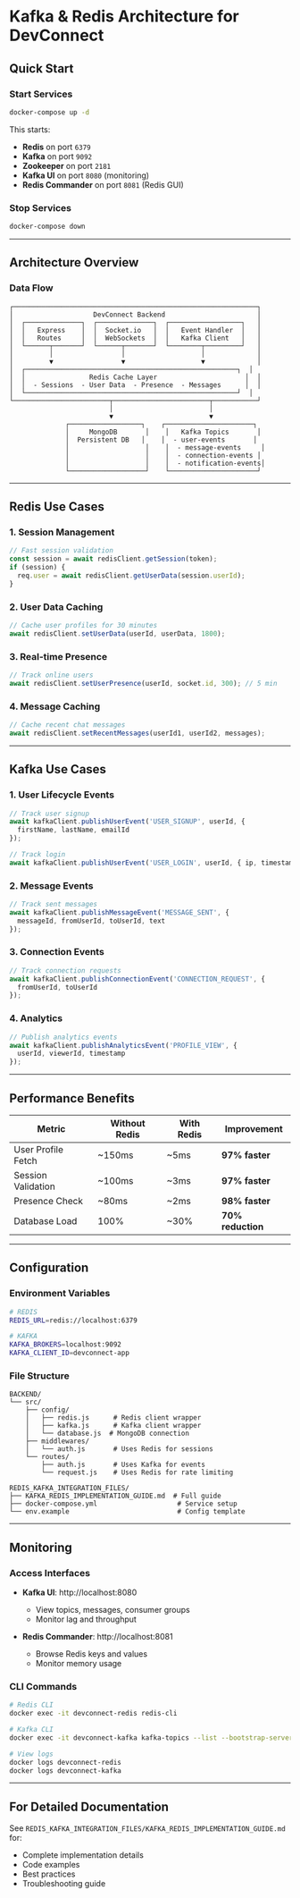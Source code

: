 # Kafka & Redis Architecture for DevConnect

## Quick Start

### Start Services
```bash
docker-compose up -d
```

This starts:
- **Redis** on port `6379`
- **Kafka** on port `9092`
- **Zookeeper** on port `2181`
- **Kafka UI** on port `8080` (monitoring)
- **Redis Commander** on port `8081` (Redis GUI)

### Stop Services
```bash
docker-compose down
```

---

## Architecture Overview

### Data Flow

```
┌─────────────────────────────────────────────────────────────┐
│                    DevConnect Backend                       │
│  ┌──────────────┐  ┌──────────────┐  ┌──────────────────┐   │
│  │   Express    │  │  Socket.io   │  │   Event Handler  │   │
│  │   Routes     │  │  WebSockets  │  │   Kafka Client   │   │
│  └──────┬───────┘  └──────┬───────┘  └────────┬─────────┘   │
│         │                 │                   │             │
│         ▼                 ▼                   ▼             │
│  ┌─────────────────────────────────────────────────────┐  │
│  │                Redis Cache Layer                      │  │
│  │  - Sessions  - User Data  - Presence  - Messages      │  │
│  └─────────────────────────────────────────────────────┘  │
└────────────────────────┬────────────────────────┬───────────┘
                         │                        │
                         ▼                        ▼
              ┌──────────────────┐    ┌──────────────────────┐
              │     MongoDB       │    │   Kafka Topics       │
              │  Persistent DB   │    │  - user-events       │
              │                   │    │  - message-events     │
              │                   │    │  - connection-events │
              │                   │    │  - notification-events│
              └───────────────────┘    └──────────────────────┘
```

---

## Redis Use Cases

### 1. Session Management
```javascript
// Fast session validation
const session = await redisClient.getSession(token);
if (session) {
  req.user = await redisClient.getUserData(session.userId);
}
```

### 2. User Data Caching
```javascript
// Cache user profiles for 30 minutes
await redisClient.setUserData(userId, userData, 1800);
```

### 3. Real-time Presence
```javascript
// Track online users
await redisClient.setUserPresence(userId, socket.id, 300); // 5 min
```

### 4. Message Caching
```javascript
// Cache recent chat messages
await redisClient.setRecentMessages(userId1, userId2, messages);
```

---

## Kafka Use Cases

### 1. User Lifecycle Events
```javascript
// Track user signup
await kafkaClient.publishUserEvent('USER_SIGNUP', userId, {
  firstName, lastName, emailId
});

// Track login
await kafkaClient.publishUserEvent('USER_LOGIN', userId, { ip, timestamp });
```

### 2. Message Events
```javascript
// Track sent messages
await kafkaClient.publishMessageEvent('MESSAGE_SENT', {
  messageId, fromUserId, toUserId, text
});
```

### 3. Connection Events
```javascript
// Track connection requests
await kafkaClient.publishConnectionEvent('CONNECTION_REQUEST', {
  fromUserId, toUserId
});
```

### 4. Analytics
```javascript
// Publish analytics events
await kafkaClient.publishAnalyticsEvent('PROFILE_VIEW', {
  userId, viewerId, timestamp
});
```

---

## Performance Benefits

| Metric | Without Redis | With Redis | Improvement |
|--------|--------------|------------|-------------|
| User Profile Fetch | ~150ms | ~5ms | **97% faster** |
| Session Validation | ~100ms | ~3ms | **97% faster** |
| Presence Check | ~80ms | ~2ms | **98% faster** |
| Database Load | 100% | ~30% | **70% reduction** |

---

## Configuration

### Environment Variables
```bash
# REDIS
REDIS_URL=redis://localhost:6379

# KAFKA
KAFKA_BROKERS=localhost:9092
KAFKA_CLIENT_ID=devconnect-app
```

### File Structure
```
BACKEND/
└── src/
    ├── config/
    │   ├── redis.js      # Redis client wrapper
    │   ├── kafka.js      # Kafka client wrapper
    │   └── database.js  # MongoDB connection
    ├── middlewares/
    │   └── auth.js       # Uses Redis for sessions
    └── routes/
        ├── auth.js       # Uses Kafka for events
        └── request.js    # Uses Redis for rate limiting

REDIS_KAFKA_INTEGRATION_FILES/
├── KAFKA_REDIS_IMPLEMENTATION_GUIDE.md  # Full guide
├── docker-compose.yml                    # Service setup
└── env.example                           # Config template
```

---

## Monitoring

### Access Interfaces

- **Kafka UI**: http://localhost:8080
  - View topics, messages, consumer groups
  - Monitor lag and throughput
  
- **Redis Commander**: http://localhost:8081
  - Browse Redis keys and values
  - Monitor memory usage

### CLI Commands

```bash
# Redis CLI
docker exec -it devconnect-redis redis-cli

# Kafka CLI
docker exec -it devconnect-kafka kafka-topics --list --bootstrap-server localhost:9092

# View logs
docker logs devconnect-redis
docker logs devconnect-kafka
```

---

## For Detailed Documentation

See `REDIS_KAFKA_INTEGRATION_FILES/KAFKA_REDIS_IMPLEMENTATION_GUIDE.md` for:
- Complete implementation details
- Code examples
- Best practices
- Troubleshooting guide

